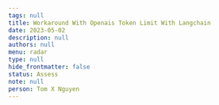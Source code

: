 ```yaml
---
tags: null
title: Workaround With Openais Token Limit With Langchain
date: 2023-05-02
description: null
authors: null
menu: radar
type: null
hide_frontmatter: false
status: Assess
note: null
person: Tom X Nguyen
---
```


